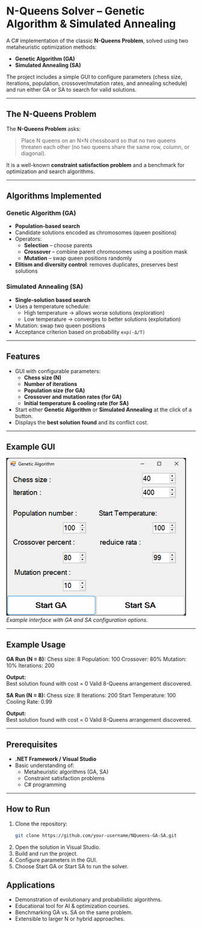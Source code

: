 # N-Queens Solver – Genetic Algorithm & Simulated Annealing

A C# implementation of the classic **N-Queens Problem**, solved using two metaheuristic optimization methods:  
- **Genetic Algorithm (GA)**  
- **Simulated Annealing (SA)**  

The project includes a simple GUI to configure parameters (chess size, iterations, population, crossover/mutation rates, and annealing schedule) and run either GA or SA to search for valid solutions.

---

## The N-Queens Problem
The **N-Queens Problem** asks:  

> Place N queens on an N×N chessboard so that no two queens threaten each other (no two queens share the same row, column, or diagonal).  

It is a well-known **constraint satisfaction problem** and a benchmark for optimization and search algorithms.

---

## Algorithms Implemented

### Genetic Algorithm (GA)
- **Population-based search**  
- Candidate solutions encoded as chromosomes (queen positions)  
- Operators:
  - **Selection** – choose parents  
  - **Crossover** – combine parent chromosomes using a position mask  
  - **Mutation** – swap queen positions randomly  
- **Elitism and diversity control**: removes duplicates, preserves best solutions  

### Simulated Annealing (SA)
- **Single-solution based search**  
- Uses a temperature schedule:
  - High temperature → allows worse solutions (exploration)  
  - Low temperature → converges to better solutions (exploitation)  
- Mutation: swap two queen positions  
- Acceptance criterion based on probability `exp(-Δ/T)`  

---

## Features
- GUI with configurable parameters:
  - **Chess size (N)**  
  - **Number of iterations**  
  - **Population size (for GA)**  
  - **Crossover and mutation rates (for GA)**  
  - **Initial temperature & cooling rate (for SA)**  
- Start either **Genetic Algorithm** or **Simulated Annealing** at the click of a button.  
- Displays the **best solution found** and its conflict cost.  

---

## Example GUI
![GUI](screenshot.png)  
*Example interface with GA and SA configuration options.*  

---

## Example Usage

**GA Run (N = 8):**
Chess size: 8
Population: 100
Crossover: 80%
Mutation: 10%
Iterations: 200

**Output:**  
Best solution found with cost = 0
Valid 8-Queens arrangement discovered.


**SA Run (N = 8):**
Chess size: 8
Iterations: 200
Start Temperature: 100
Cooling Rate: 0.99

**Output:**  
Best solution found with cost = 0
Valid 8-Queens arrangement discovered.


---

## Prerequisites
- **.NET Framework / Visual Studio**  
- Basic understanding of:
  - Metaheuristic algorithms (GA, SA)  
  - Constraint satisfaction problems  
  - C# programming  

---

## How to Run
1. Clone the repository:
   ```bash
   git clone https://github.com/your-username/NQueens-GA-SA.git
2. Open the solution in Visual Studio.
3. Build and run the project.
4. Configure parameters in the GUI.
5. Choose Start GA or Start SA to run the solver.

## Applications
- Demonstration of evolutionary and probabilistic algorithms.
- Educational tool for AI & optimization courses.
- Benchmarking GA vs. SA on the same problem.
- Extensible to larger N or hybrid approaches.

